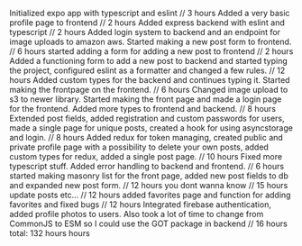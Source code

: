 Initialized expo app with typescript and eslint // 3 hours
Added a very basic profile page to frontend // 2 hours
Added express backend with eslint and typescript // 2 hours
Added login system to backend and an endpoint for image uploads to amazon aws. Started making a new post form to frontend. // 6 hours
started adding a form for adding a new post to frontend // 2 hours
Added a functioning form to add a new post to backend and started typing the project, configured eslint as a formatter and changed a few rules. // 12 hours
Added custom types for the backend and continues typing it. Started making the frontpage on the frontend. // 6 hours
Changed image upload to s3 to newer library. Started making the front page and made a login page for the frontend. Added more types to frontend and backend. // 8 hours
Extended post fields, added registration and custom passwords for users, made a single page for unique posts, created a hook for using asyncstorage and login. // 8 hours
Added redux for token managing, created public and private profile page with a possibility to delete your own posts, added custom types for redux, added a single post page. // 10 hours
Fixed more typescript stuff. Added error handling to backend and frontend. // 6 hours
started making masonry list for the front page, added new post fields to db and expanded new post form. // 12 hours
you dont wanna know // 15 hours
update posts etc... // 12 hours
added favorites page and function for adding favorites and fixed bugs // 12 hours
Integrated firebase authentication, added profile photos to users. Also took a lot of time to change from CommonJS to ESM so I could use the GOT package
in backend // 16 hours
total: 132 hours hours